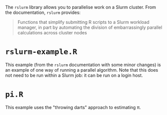 The `rslurm` library allows you to parallelise work on a Slurm cluster. From
the documentation, `rslurm` provides:

> Functions that simplify submitting R scripts to a Slurm
> workload manager, in part by automating the division of embarrassingly
> parallel calculations across cluster nodes

# `rslurm-example.R`
This example (from the `rslurm` documentation with some minor changes) is an
example of one way of running a parallel algorithm.  Note that this does not
need to be run within a Slurm job: it can be run on a login host.

# `pi.R`

This example uses the "throwing darts" approach to estimating π.


